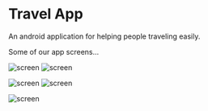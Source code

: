 # Travel App
An android application for helping people traveling easily. 

Some of our app screens...

![screen](/images/screen1.png)
![screen](/images/screen2.png)

![screen](/images/screen3.png)
![screen](/images/screen4.png)

![screen](/images/screen5.png)
